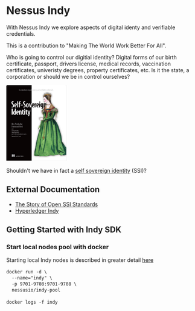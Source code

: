 # Nessus Indy

With Nessus Indy we explore aspects of digital identy and verifiable credentials.

This is a contribution to "Making The World Work Better For All".

Who is going to control our digitial identity? Digital forms of our birth certificate, passport, drivers license,
medical records, vaccination certificates, univeristy degrees, property certificates, etc.
Is it the state, a corporation or should we be in control ourselves?

<img src="docs/img/ssi-book.png" height="200">

Shouldn't we have in fact a [self sovereign identity](https://www.manning.com/books/self-sovereign-identity) (SSI)?

## External Documentation

* [The Story of Open SSI Standards](https://www.youtube.com/watch?v=RllH91rcFdE)
* [Hyperledger Indy](https://hyperledger-indy.readthedocs.io)

## Getting Started with Indy SDK

### Start local nodes pool with docker

Starting local Indy nodes is described in greater detail [here](https://github.com/hyperledger/indy-sdk#how-to-start-local-nodes-pool-with-docker)

```
docker run -d \
  --name="indy" \
  -p 9701-9708:9701-9708 \
  nessusio/indy-pool

docker logs -f indy
```
